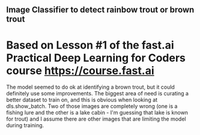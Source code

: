 ## Image Classifier to detect rainbow trout or brown trout
# Based on Lesson #1 of the fast.ai Practical Deep Learning for Coders course https://course.fast.ai

The model seemed to do ok at identifying a brown trout, but it could definitely use some improvements. The biggest area of need is curating a better dataset to train on, and this is obvious when looking at dls.show_batch. Two of those images are completely wrong (one is a fishing lure and the other is a lake cabin - I'm guessing that lake is known for trout) and I assume there are other images that are limiting the model during training. 
